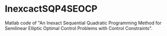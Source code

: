 # InexcactSQP4SEOCP

Matlab code of "An Inexact Sequential Quadratic Programming Method for Semilinear Elliptic Optimal Control Problems with Control Constraints".

